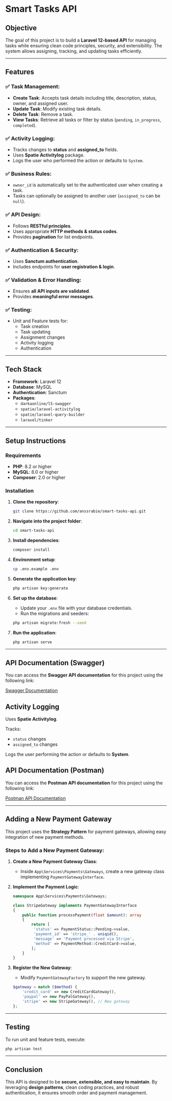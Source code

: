 # Smart Tasks API

## Objective
The goal of this project is to build a **Laravel 12-based API** for managing tasks while ensuring clean code principles, security, and extensibility. The system allows assigning, tracking, and updating tasks efficiently.

---

## Features

### ✅ Task Management:
- **Create Task**: Accepts task details including title, description, status, owner, and assigned user.
- **Update Task**: Modify existing task details.
- **Delete Task**: Remove a task.
- **View Tasks**: Retrieve all tasks or filter by status (`pending`, `in_progress`, `completed`).

### ✅ Activity Logging:
- Tracks changes to **status** and **assigned_to** fields.
- Uses **Spatie Activitylog** package.
- Logs the user who performed the action or defaults to `System`.

### ✅ Business Rules:
- `owner_id` is automatically set to the authenticated user when creating a task.
- Tasks can optionally be assigned to another user (`assigned_to` can be `null`).

### ✅ API Design:
- Follows **RESTful principles**.
- Uses appropriate **HTTP methods & status codes**.
- Provides **pagination** for list endpoints.

### ✅ Authentication & Security:
- Uses **Sanctum authentication**.
- Includes endpoints for **user registration & login**.

### ✅ Validation & Error Handling:
- Ensures **all API inputs are validated**.
- Provides **meaningful error messages**.

### ✅ Testing:
- Unit and Feature tests for:
    - Task creation
    - Task updating
    - Assignment changes
    - Activity logging
    - Authentication

---

## Tech Stack
- **Framework**: Laravel 12
- **Database**: MySQL
- **Authentication**: Sanctum
- **Packages**:
    - `darkaonline/l5-swagger`
    - `spatie/laravel-activitylog`
    - `spatie/laravel-query-builder`
    - `laravel/tinker`

---

## Setup Instructions

### Requirements
- **PHP**: 8.2 or higher
- **MySQL**: 8.0 or higher
- **Composer**: 2.0 or higher

### Installation

1. **Clone the repository**:
   ```bash
   git clone https://github.com/anssrabie/smart-tasks-api.git
   ```

2. **Navigate into the project folder**:
   ```bash
   cd smart-tasks-api
   ```

3. **Install dependencies**:
   ```bash
   composer install
   ```

4. **Environment setup**:
   ```bash
   cp .env.example .env
   ```

5. **Generate the application key**:
   ```bash
   php artisan key:generate
   ```

6. **Set up the database**:
    - Update your `.env` file with your database credentials.
    - Run the migrations and seeders:
   ```bash
   php artisan migrate:fresh --seed
   ```

7. **Run the application**:
   ```bash
   php artisan serve
   ```

---

## API Documentation (Swagger)

You can access the **Swagger API documentation** for this project using the following link:

[Swagger Documentation](#)

## Activity Logging

Uses **Spatie Activitylog**.

Tracks:

- `status` changes
- `assigned_to` changes

Logs the user performing the action or defaults to **System**.
## API Documentation (Postman)

You can access the **Postman API documentation** for this project using the following link:

[Postman API Documentation](https://documenter.getpostman.com/view/43547209/2sB2cPjkTu)

---


## Adding a New Payment Gateway

This project uses the **Strategy Pattern** for payment gateways, allowing easy integration of new payment methods.

### Steps to Add a New Payment Gateway:
1. **Create a New Payment Gateway Class**:
    - Inside `App\Services\Payments\Gateways`, create a new gateway class implementing `PaymentGatewayInterface`.

2. **Implement the Payment Logic**:
   ```php
   namespace App\Services\Payments\Gateways;

   class StripeGateway implements PaymentGatewayInterface
   {
       public function processPayment(float $amount): array
       {
           return [
            'status' => PaymentStatus::Pending->value,
            'payment_id' => 'stripe_' . uniqid(),
            'message' => 'Payment processed via Stripe',
            'method' => PaymentMethod::CreditCard->value,
           ];
       }
   }
   ```

3. **Register the New Gateway**:
    - Modify `PaymentGatewayFactory` to support the new gateway.
   ```php
   $gateway = match ($method) {
       'credit_card' => new CreditCardGateway(),
       'paypal' => new PayPalGateway(),
       'stripe' => new StripeGateway(), // New gateway
   };
   ```

---

## Testing

To run unit and feature tests, execute:
```bash
php artisan test
```

---

## Conclusion
This API is designed to be **secure, extensible, and easy to maintain**. By leveraging **design patterns**, clean coding practices, and robust authentication, it ensures smooth order and payment management.

